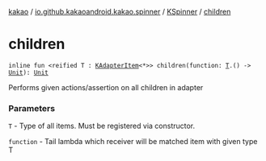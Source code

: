 [kakao](../../index.md) / [io.github.kakaoandroid.kakao.spinner](../index.md) / [KSpinner](index.md) / [children](./children.md)

# children

`inline fun <reified T : `[`KAdapterItem`](../../io.github.kakaoandroid.kakao.list/-k-adapter-item/index.md)`<*>> children(function: `[`T`](children.md#T)`.() -> `[`Unit`](https://kotlinlang.org/api/latest/jvm/stdlib/kotlin/-unit/index.html)`): `[`Unit`](https://kotlinlang.org/api/latest/jvm/stdlib/kotlin/-unit/index.html)

Performs given actions/assertion on all children in adapter

### Parameters

`T` - Type of all items. Must be registered via constructor.

`function` - Tail lambda which receiver will be matched item with given type T
